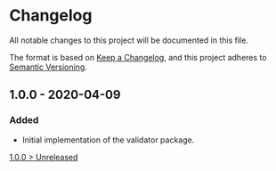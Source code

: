 # Changelog
All notable changes to this project will be documented in this file.

The format is based on [Keep a Changelog](https://keepachangelog.com/en/1.0.0/),
and this project adheres to [Semantic Versioning](https://semver.org/spec/v2.0.0.html).

## 1.0.0 - 2020-04-09
### Added
- Initial implementation of the validator package.

[1.0.0 > Unreleased](https://github.com/grizz-it/validator/compare/1.0.0...HEAD)
